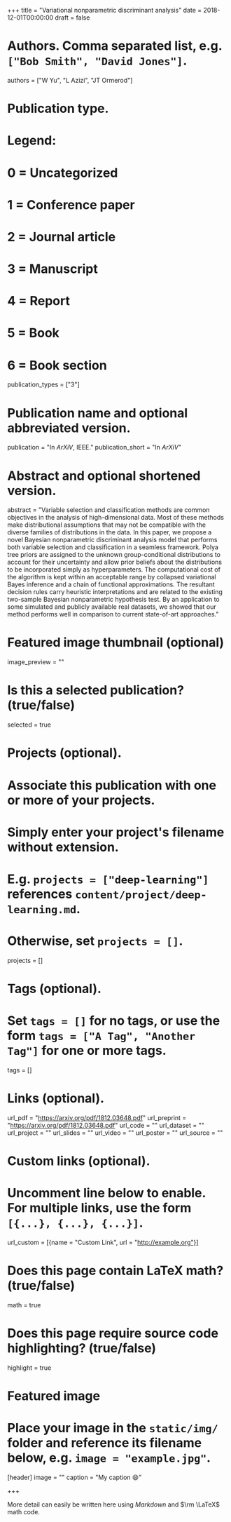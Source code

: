 +++
title = "Variational nonparametric discriminant analysis"
date = 2018-12-01T00:00:00
draft = false

# Authors. Comma separated list, e.g. `["Bob Smith", "David Jones"]`.
authors = ["W Yu", "L Azizi", "JT Ormerod"]

# Publication type.
# Legend:
# 0 = Uncategorized
# 1 = Conference paper
# 2 = Journal article
# 3 = Manuscript
# 4 = Report
# 5 = Book
# 6 = Book section
publication_types = ["3"]

# Publication name and optional abbreviated version.
publication = "In *ArXiV*, IEEE."
publication_short = "In *ArXiV*"

# Abstract and optional shortened version.
abstract = "Variable selection and classification methods are common objectives in the analysis of high-dimensional data. Most of these methods make distributional assumptions that may not be compatible with the diverse families of distributions in the data. In this paper, we propose a novel Bayesian nonparametric discriminant analysis model that performs both variable selection and classification in a seamless framework. Polya tree priors are assigned to the unknown group-conditional distributions to account for their uncertainty and allow prior beliefs about the distributions to be incorporated simply as hyperparameters. The computational cost of the algorithm is kept within an acceptable range by collapsed variational Bayes inference and a chain of functional approximations. The resultant decision rules carry heuristic interpretations and are related to the existing two-sample Bayesian nonparametric hypothesis test. By an application to some simulated and publicly available real datasets, we showed that our method performs well in comparison to current state-of-art approaches."

# Featured image thumbnail (optional)
image_preview = ""

# Is this a selected publication? (true/false)
selected = true

# Projects (optional).
#   Associate this publication with one or more of your projects.
#   Simply enter your project's filename without extension.
#   E.g. `projects = ["deep-learning"]` references `content/project/deep-learning.md`.
#   Otherwise, set `projects = []`.
projects = []

# Tags (optional).
#   Set `tags = []` for no tags, or use the form `tags = ["A Tag", "Another Tag"]` for one or more tags.
tags = []

# Links (optional).
url_pdf = "https://arxiv.org/pdf/1812.03648.pdf"
url_preprint = "https://arxiv.org/pdf/1812.03648.pdf"
url_code = ""
url_dataset = ""
url_project = ""
url_slides = ""
url_video = ""
url_poster = ""
url_source = ""

# Custom links (optional).
#   Uncomment line below to enable. For multiple links, use the form `[{...}, {...}, {...}]`.
url_custom = [{name = "Custom Link", url = "http://example.org"}]

# Does this page contain LaTeX math? (true/false)
math = true

# Does this page require source code highlighting? (true/false)
highlight = true

# Featured image
# Place your image in the `static/img/` folder and reference its filename below, e.g. `image = "example.jpg"`.
[header]
image = ""
caption = "My caption :smile:"

+++

More detail can easily be written here using *Markdown* and $\rm \LaTeX$ math code.

